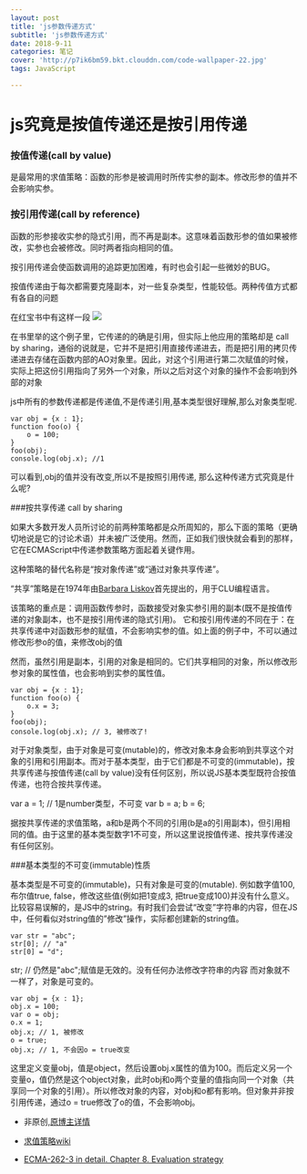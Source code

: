```yaml
---
layout: post
title: 'js参数传递方式'
subtitle: 'js参数传递方式'
date: 2018-9-11
categories: 笔记
cover: 'http://p7ik6bm59.bkt.clouddn.com/code-wallpaper-22.jpg'
tags: JavaScript

---
```

# js究竟是按值传递还是按引用传递

### 按值传递(call by value)

是最常用的求值策略：函数的形参是被调用时所传实参的副本。修改形参的值并不会影响实参。

### 按引用传递(call by reference)

函数的形参接收实参的隐式引用，而不再是副本。这意味着函数形参的值如果被修改，实参也会被修改。同时两者指向相同的值。

按引用传递会使函数调用的追踪更加困难，有时也会引起一些微妙的BUG。

按值传递由于每次都需要克隆副本，对一些复杂类型，性能较低。两种传值方式都有各自的问题

在红宝书中有这样一段
![](http://oy6bua0oj.bkt.clouddn.com/Image%204.png)

在书里举的这个例子里，它传递的的确是引用，但实际上他应用的策略却是 call by sharing，通俗的说就是，它并不是把引用直接传递进去，而是把引用的拷贝传递进去存储在函数内部的AO对象里。因此，对这个引用进行第二次赋值的时候，实际上把这份引用指向了另外一个对象，所以之后对这个对象的操作不会影响到外部的对象

js中所有的参数传递都是传递值,不是传递引用,基本类型很好理解,那么对象类型呢.

    var obj = {x : 1};
    function foo(o) {
        o = 100;
    }
    foo(obj);
    console.log(obj.x); //1

可以看到,obj的值并没有改变,所以不是按照引用传递,
那么这种传递方式究竟是什么呢?



###按共享传递 call by sharing


如果大多数开发人员所讨论的前两种策略都是众所周知的，那么下面的策略（更确切地说是它的讨论术语）并未被广泛使用。然而，正如我们很快就会看到的那样，它在ECMAScript中传递参数策略方面起着关键作用。

这种策略的替代名称是“按对象传递”或“通过对象共享传递”。

“共享”策略是在1974年由[Barbara Liskov](https://www.wikiwand.com/en/Barbara_Liskov)首先提出的，用于CLU编程语言。

该策略的重点是：调用函数传参时，函数接受对象实参引用的副本(既不是按值传递的对象副本，也不是按引用传递的隐式引用)。 它和按引用传递的不同在于：在共享传递中对函数形参的赋值，不会影响实参的值。如上面的例子中，不可以通过修改形参o的值，来修改obj的值

然而，虽然引用是副本，引用的对象是相同的。它们共享相同的对象，所以修改形参对象的属性值，也会影响到实参的属性值。

    var obj = {x : 1};
    function foo(o) {
        o.x = 3;
    }
    foo(obj);
    console.log(obj.x); // 3, 被修改了!

对于对象类型，由于对象是可变(mutable)的，修改对象本身会影响到共享这个对象的引用和引用副本。而对于基本类型，由于它们都是不可变的(immutable)，按共享传递与按值传递(call by value)没有任何区别，所以说JS基本类型既符合按值传递，也符合按共享传递。

var a = 1; // 1是number类型，不可变 var b = a; b = 6;

据按共享传递的求值策略，a和b是两个不同的引用(b是a的引用副本)，但引用相同的值。由于这里的基本类型数字1不可变，所以这里说按值传递、按共享传递没有任何区别。

###基本类型的不可变(immutable)性质

基本类型是不可变的(immutable)，只有对象是可变的(mutable). 例如数字值100, 布尔值true, false，修改这些值(例如把1变成3, 把true变成100)并没有什么意义。比较容易误解的，是JS中的string。有时我们会尝试“改变”字符串的内容，但在JS中，任何看似对string值的”修改”操作，实际都创建新的string值。

    var str = "abc";
    str[0]; // "a"
    str[0] = "d";

str; // 仍然是"abc";赋值是无效的。没有任何办法修改字符串的内容
而对象就不一样了，对象是可变的。

    var obj = {x : 1};
    obj.x = 100;
    var o = obj;
    o.x = 1;
    obj.x; // 1, 被修改
    o = true;
    obj.x; // 1, 不会因o = true改变

这里定义变量obj，值是object，然后设置obj.x属性的值为100。而后定义另一个变量o，值仍然是这个object对象，此时obj和o两个变量的值指向同一个对象（共享同一个对象的引用）。所以修改对象的内容，对obj和o都有影响。但对象并非按引用传递，通过o = true修改了o的值，不会影响obj。

* 非原创,[原博主详情](http://bosn.me/js/js-call-by-sharing/#section)

* [求值策略wiki](https://www.wikiwand.com/zh-hans/%E6%B1%82%E5%80%BC%E7%AD%96%E7%95%A5)

* [ECMA-262-3 in detail. Chapter 8. Evaluation strategy](http://dmitrysoshnikov.com/ecmascript/chapter-8-evaluation-strategy/#call-by-sharing)
